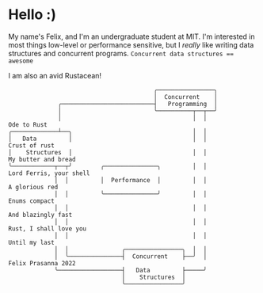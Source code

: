 # Hello :)

My name's Felix, and I'm an undergraduate student at MIT. I'm interested in most
things low-level or performance sensitive, but I _really_ like writing data
structures and concurrent programs. `Concurrent data structures == awesome`

I am also an avid Rustacean!

```
                                         ╭────────────────╮
                                         │  Concurrent    │
              ╭──────────────────────────┤   Programming  │
              │                          ╰──────────┬──┬──╯
              │                                     │  │               Ode to Rust️
╭─────────────┴──╮                                  │  │
│   Data         │                                  │  │               Crust of rust
│    Structures  │                                  │  │               My butter and bread
╰────────────┬──┬╯        ╭───────────────╮         │  │               Lord Ferris, your shell
             │  │         │  Performance  │         │  │               A glorious red
             │  │         ╰───────────────╯         │  │               Enums compact
             │  │                                   │  │               And blazingly fast
             │  │                                   │  │               Rust, I shall love you
             │  │                                   │  │               Until my last
             │  │               ╭────────────────╮  │  │
             │  ╰───────────────┤  Concurrent    ├──╯  │               Felix Prasanna 2022
             ╰──────────────────┤   Data         ├─────╯
                                │    Structures  │
                                ╰────────────────╯
```
